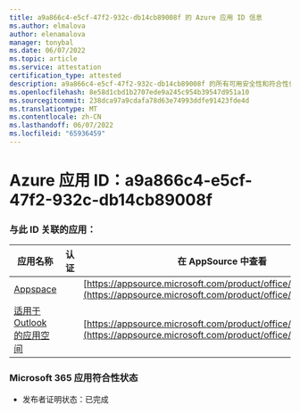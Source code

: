 ```yaml
---
title: a9a866c4-e5cf-47f2-932c-db14cb89008f 的 Azure 应用 ID 信息
ms.author: elmalova
author: elenamalova
manager: tonybal
ms.date: 06/07/2022
ms.topic: article
ms.service: attestation
certification_type: attested
description: a9a866c4-e5cf-47f2-932c-db14cb89008f 的所有可用安全性和符合性信息。
ms.openlocfilehash: 8e58d1cbd1b2707ede9a245c954b39547d951a10
ms.sourcegitcommit: 238dca97a9cdafa78d63e74993ddfe91423fde4d
ms.translationtype: MT
ms.contentlocale: zh-CN
ms.lasthandoff: 06/07/2022
ms.locfileid: "65936459"
---
```

# <a name="azure-app-id-a9a866c4-e5cf-47f2-932c-db14cb89008f"></a>Azure 应用 ID：a9a866c4-e5cf-47f2-932c-db14cb89008f


### <a name="apps-associated-with-this-id"></a>与此 ID 关联的应用：
| **应用名称** | **认证** | **在 AppSource 中查看** |
|--------------|---------------|-----------------------|
| [Appspace](../forward/WA200001738.md) |  | [https://appsource.microsoft.com/product/office/WA200001738](https://appsource.microsoft.com/product/office/WA200001738) |
| [适用于 Outlook 的应用空间](../forward/WA200004102.md) |  | [https://appsource.microsoft.com/product/office/WA200004102](https://appsource.microsoft.com/product/office/WA200004102) |

### <a name="microsoft-365-app-compliance-status"></a>Microsoft 365 应用符合性状态
- 发布者证明状态：已完成
